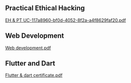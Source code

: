 ## Practical Ethical Hacking
[EH & PT UC-117a8960-bf0d-4052-8f2a-a4f8629faf20.pdf](https://github.com/Aman-2334/Achievements/files/6847036/EH.PT.UC-117a8960-bf0d-4052-8f2a-a4f8629faf20.pdf)
## Web Development
[Web development.pdf](https://github.com/Aman-2334/Achievements/files/6847049/Web.development.pdf)
## Flutter and Dart
[Flutter & dart certificate.pdf](https://github.com/Aman-2334/Achievements/files/6847039/Flutter.dart.certificate.pdf)
